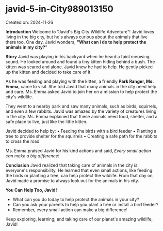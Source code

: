 # javid-5-in-City989013150

Created on: 2024-11-26

**Introduction**
Welcome to "Javid's Big City Wildlife Adventure"! Javid loves living in the big city, but he's always curious about the animals that live there too. One day, Javid wonders, **"What can I do to help protect the animals in my city?"**

**Story**
Javid was playing in his backyard when he heard a faint meowing sound. He looked around and found a tiny kitten hiding behind a bush. The kitten was scared and alone. Javid knew he had to help. He gently picked up the kitten and decided to take care of it.

As he was feeding and playing with the kitten, a friendly **Park Ranger, Ms. Emma**, came to visit. She told Javid that many animals in the city need help and care. Ms. Emma asked Javid to join her on a mission to help protect the city's wildlife.

They went to a nearby park and saw many animals, such as birds, squirrels, and even a few rabbits. Javid was amazed by the variety of creatures living in the city. Ms. Emma explained that these animals need food, shelter, and a safe place to live, just like the little kitten.

Javid decided to help by:
• Feeding the birds with a bird feeder
• Planting a tree to provide shelter for the squirrels
• Creating a safe path for the rabbits to cross the road

Ms. Emma praised Javid for his kind actions and said, *_Every small action can make a big difference!_*

**Conclusion**
Javid realized that taking care of animals in the city is everyone's responsibility. He learned that even small actions, like feeding the birds or planting a tree, can help protect the wildlife. From that day on, Javid made a promise to always look out for the animals in his city.

**You Can Help Too, Javid!**

* What can you do today to help protect the animals in your city?
* Can you ask your parents to help you plant a tree or install a bird feeder?
* Remember, every small action can make a big difference!

Keep exploring, learning, and taking care of our planet's amazing wildlife, Javid!